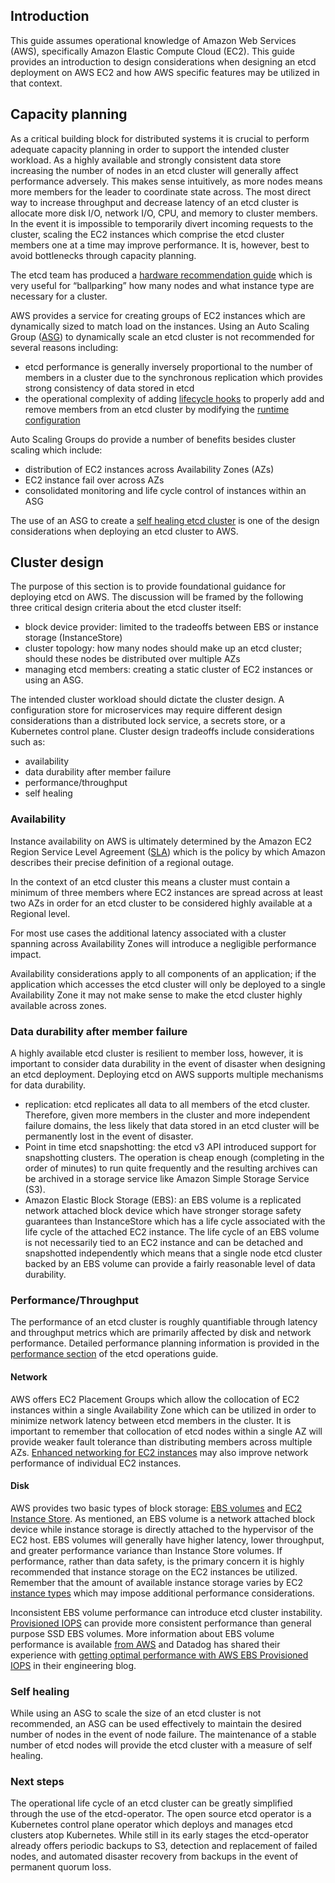 ## Introduction

This guide assumes operational knowledge of Amazon Web Services (AWS), specifically Amazon Elastic Compute Cloud (EC2). This guide provides an introduction to design considerations when designing an etcd deployment on AWS EC2 and how AWS specific features may be utilized in that context.

## Capacity planning

As a critical building block for distributed systems it is crucial to perform adequate capacity planning in order to support the intended cluster workload. As a highly available and strongly consistent data store increasing the number of nodes in an etcd cluster will generally affect performance adversely. This makes sense intuitively, as more nodes means more members for the leader to coordinate state across. The most direct way to increase throughput and decrease latency of an etcd cluster is allocate more disk I/O, network I/O, CPU, and memory to cluster members. In the event it is impossible to temporarily divert incoming requests to the cluster, scaling the EC2 instances which comprise the etcd cluster members one at a time may improve performance. It is, however, best to avoid bottlenecks through capacity planning.

The etcd team has produced a [hardware recommendation guide]( ../op-guide/hardware.md) which is very useful for “ballparking” how many nodes and what instance type are necessary for a cluster.

AWS provides a service for creating groups of EC2 instances which are dynamically sized to match load on the instances. Using an Auto Scaling Group ([ASG](http://docs.aws.amazon.com/autoscaling/latest/userguide/AutoScalingGroup.html)) to dynamically scale an etcd cluster is not recommended for several reasons including:

* etcd performance is generally inversely proportional to the number of members in a cluster due to the synchronous replication which provides strong consistency of data stored in etcd
* the operational complexity of adding [lifecycle hooks](http://docs.aws.amazon.com/autoscaling/latest/userguide/lifecycle-hooks.html) to properly add and remove members from an etcd cluster by modifying the [runtime configuration](../op-guide/runtime-configuration.md)

Auto Scaling Groups do provide a number of benefits besides cluster scaling which include:

* distribution of EC2 instances across Availability Zones (AZs)
* EC2 instance fail over across AZs
* consolidated monitoring and life cycle control of instances within an ASG

The use of an ASG to create a [self healing etcd cluster](#self-healing) is one of the design considerations when deploying an etcd cluster to AWS.

## Cluster design

The purpose of this section is to provide foundational guidance for deploying etcd on AWS. The discussion will be framed by the following three critical design criteria about the etcd cluster itself:

* block device provider: limited to the tradeoffs between EBS or instance storage (InstanceStore)
* cluster topology: how many nodes should make up an etcd cluster; should these nodes be distributed over multiple AZs
* managing etcd members: creating a static cluster of EC2 instances or using an ASG.

The intended cluster workload should dictate the cluster design. A configuration store for microservices may require different design considerations than a distributed lock service, a secrets store, or a Kubernetes control plane. Cluster design tradeoffs include considerations such as:

* availability
* data durability after member failure
* performance/throughput
* self healing

### Availability

Instance availability on AWS is ultimately determined by the Amazon EC2 Region Service Level Agreement ([SLA](https://aws.amazon.com/ec2/sla/)) which is the policy by which Amazon describes their precise definition of a regional outage.

In the context of an etcd cluster this means a cluster must contain a minimum of three members where EC2 instances are spread across at least two AZs in order for an etcd cluster to be considered highly available at a Regional level.

For most use cases the additional latency associated with a cluster spanning across Availability Zones will introduce a negligible performance impact.

Availability considerations apply to all components of an application; if the application which accesses the etcd cluster will only be deployed to a single Availability Zone it may not make sense to make the etcd cluster highly available across zones.

### Data durability after member failure

A highly available etcd cluster is resilient to member loss, however, it is important to consider data durability in the event of disaster when designing an etcd deployment. Deploying etcd on AWS supports multiple mechanisms for data durability.

* replication: etcd replicates all data to all members of the etcd cluster. Therefore, given more members in the cluster and more independent failure domains, the less likely that data stored in an etcd cluster will be permanently lost in the event of disaster.
* Point in time etcd snapshotting: the etcd v3 API introduced support for snapshotting clusters. The operation is cheap enough (completing in the order of minutes) to run quite frequently and the resulting archives can be archived in a storage service like Amazon Simple Storage Service (S3).
* Amazon Elastic Block Storage (EBS): an EBS volume is a replicated network attached block device which have stronger storage safety guarantees than InstanceStore which has a life cycle associated with the life cycle of the attached EC2 instance. The life cycle of an EBS volume is not necessarily tied to an EC2 instance and can be detached and snapshotted independently which means that a single node etcd cluster backed by an EBS volume can provide a fairly reasonable level of data durability.

### Performance/Throughput

The performance of an etcd cluster is roughly quantifiable through latency and throughput metrics which are primarily affected by disk and network performance. Detailed performance planning information is provided in the [performance section](../op-guide/performance.md) of the etcd operations guide.

#### Network

AWS offers EC2 Placement Groups which allow the collocation of EC2 instances within a single Availability Zone which can be utilized in order to minimize network latency between etcd members in the cluster. It is important to remember that collocation of etcd nodes within a single AZ will provide weaker fault tolerance than distributing members across multiple AZs. [Enhanced networking for EC2 instances](http://docs.aws.amazon.com/AWSEC2/latest/UserGuide/enhanced-networking.html) may also improve network performance of individual EC2 instances.

#### Disk

AWS provides two basic types of block storage: [EBS volumes](https://aws.amazon.com/ebs/) and [EC2 Instance Store](http://docs.aws.amazon.com/AWSEC2/latest/UserGuide/InstanceStorage.html). As mentioned, an EBS volume is a network attached block device while instance storage is directly attached to the hypervisor of the EC2 host. EBS volumes will generally have higher latency, lower throughput, and greater performance variance than Instance Store volumes. If performance, rather than data safety, is the primary concern it is highly recommended that instance storage on the EC2 instances be utilized. Remember that the amount of available instance storage varies by EC2 [instance types](https://aws.amazon.com/ec2/instance-types/) which may impose additional performance considerations.

Inconsistent EBS volume performance can introduce etcd cluster instability. [Provisioned IOPS](http://docs.aws.amazon.com/AWSEC2/latest/UserGuide/EBSVolumeTypes.html#EBSVolumeTypes_piops) can provide more consistent performance than general purpose SSD EBS volumes. More information about EBS volume performance is available [from AWS](https://aws.amazon.com/ebs/details/) and Datadog has shared their experience with [getting optimal performance with AWS EBS Provisioned IOPS](https://www.datadoghq.com/blog/aws-ebs-provisioned-iops-getting-optimal-performance/) in their engineering blog.

### Self healing

While using an ASG to scale the size of an etcd cluster is not recommended, an ASG can be used effectively to maintain the desired number of nodes in the event of node failure. The maintenance of a stable number of etcd nodes will provide the etcd cluster with a measure of self healing.

### Next steps

The operational life cycle of an etcd cluster can be greatly simplified through the use of the etcd-operator. The open source etcd operator is a Kubernetes control plane operator which deploys and manages etcd clusters atop Kubernetes. While still in its early stages the etcd-operator already offers periodic backups to S3, detection and replacement of failed nodes, and automated disaster recovery from backups in the event of permanent quorum loss.
